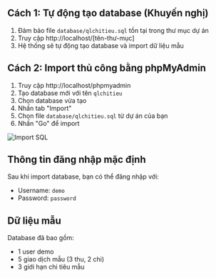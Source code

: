 ## Cách 1: Tự động tạo database (Khuyến nghị)

1. Đảm bảo file `database/qlchitieu.sql` tồn tại trong thư mục dự án
2. Truy cập http://localhost/[tên-thư-mục]
3. Hệ thống sẽ tự động tạo database và import dữ liệu mẫu

## Cách 2: Import thủ công bằng phpMyAdmin

1. Truy cập http://localhost/phpmyadmin
2. Tạo database mới với tên `qlchitieu`
3. Chọn database vừa tạo
4. Nhấn tab "Import"
5. Chọn file `database/qlchitieu.sql` từ dự án của bạn
6. Nhấn "Go" để import

![Import SQL](https://i.imgur.com/8aFcB1x.png)

## Thông tin đăng nhập mặc định

Sau khi import database, bạn có thể đăng nhập với:
- Username: `demo`
- Password: `password`

## Dữ liệu mẫu

Database đã bao gồm:
- 1 user demo
- 5 giao dịch mẫu (3 thu, 2 chi)
- 3 giới hạn chi tiêu mẫu